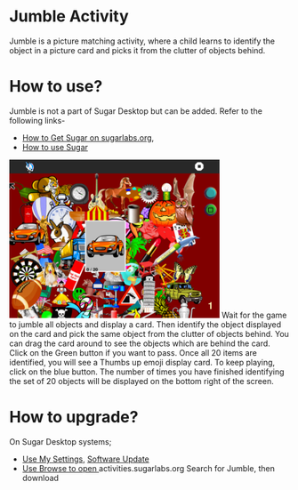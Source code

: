 Jumble Activity 
===============

Jumble is a picture matching activity, where a child learns to identify the object in a picture card and picks it from the clutter of objects behind.

How to use?
===============
Jumble is not a part of Sugar Desktop but can be added. Refer to the following links-

* [How to Get Sugar on sugarlabs.org](https://sugarlabs.org/), 
* [How to use Sugar](https://help.sugarlabs.org/) 

<img src="screenshots/1.png" width="75%" title="Paths Activity">
Wait for the game to jumble all objects and display a card. Then identify the object displayed on the card and pick the same object from the clutter of objects behind. You can drag the card around to see the objects which are behind the card. Click on the Green button if you want to pass. Once all 20 items are identified, you will see a Thumbs up emoji display card. To keep playing, click on the blue button. The number of times you have finished identifying the set of 20 objects will be displayed on the bottom right of the screen.

How to upgrade?
===============
On Sugar Desktop systems;

* [Use My Settings,](https://help.sugarlabs.org/my_settings.html) [Software Update](https://help.sugarlabs.org/my_settings.html#software-update) 
* [Use Browse to open ](https://activities.sugarlabs.org/)activities.sugarlabs.org Search for Jumble, then download

